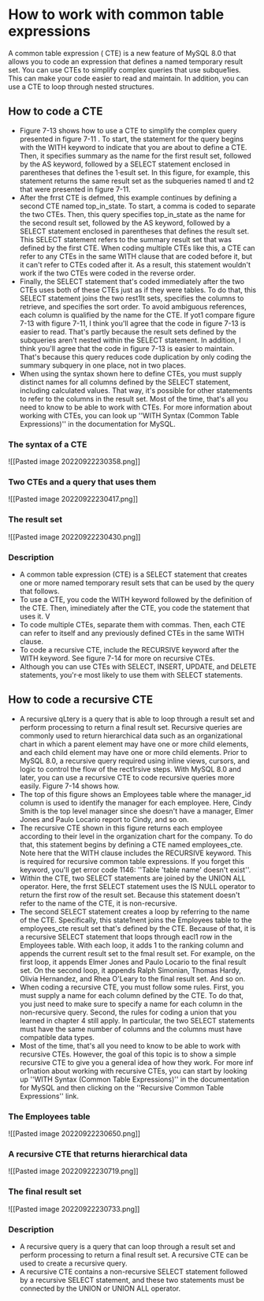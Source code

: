 # How to work with common table expressions
A common table expression ( CTE) is a new feature of MySQL 8.0 that allows you to code an expression that defines a named temporary result set. You can use CTEs to simplify complex queries that use subque1ies. This can make your code easier to read and maintain. In addition, you can use a CTE to loop through nested structures.
## How to code a CTE
- Figure 7-13 shows how to use a CTE to simplify the complex query presented in figure 7-11 . To start, the statement for the query begins with the WITH keyword to indicate that you are about to define a CTE. Then, it specifies summary as the name for the first result set, followed by the AS keyword, followed by a SELECT statement enclosed in parentheses that defines the 1·esult set. In this figure, for example, this statement returns the same result set as the subqueries named tl and t2 that were presented in figure 7-11.
- After the frrst CTE is defmed, this example continues by defining a second CTE named top_in_state. To start, a comma is coded to separate the two CTEs. Then, this query specifies top_in_state as the name for the second result set, followed by the AS keyword, followed by a SELECT statement enclosed in parentheses that defines the result set. This SELECT statement refers to the summary result set that was defined by the first CTE. When coding multiple CTEs like this, a CTE can refer to any CTEs in the same WITH clause that are coded before it, but it can't refer to CTEs coded after it. As a result, this statement wouldn't work if the two CTEs were coded in the reverse order.
- Finally, the SELECT statement that's coded immediately after the two CTEs uses both of these CTEs just as if they were tables. To do that, this SELECT statement joins the two rest1lt sets, specifies the columns to retrieve, and specifies the sort order. To avoid ambiguous references, each column is qualified by the name for the CTE. If yot1 compare figure 7-13 with figure 7-11, I think you'll agree that the code in figure 7-13 is easier to read. That's partly because the result sets defined by the subqueries aren't nested within the SELECT statement. In addition, I think you'll agree that the code in figure 7-13 is easier to maintain. That's because this query reduces code duplication by only coding the summary subquery in one place, not in two places.
- When using the syntax shown here to define CTEs, you must supply distinct names for all columns defined by the SELECT statement, including calculated values. That way, it's possible for other statements to refer to the columns in the result set. Most of the time, that's all you need to know to be able to work with CTEs. For more information about working with CTEs, you can look up ''WITH Syntax (Common Table Expressions)'' in the documentation for MySQL.
### The syntax of a CTE
![[Pasted image 20220922230358.png]]
### Two CTEs and a query that uses them
![[Pasted image 20220922230417.png]]
### The result set
![[Pasted image 20220922230430.png]]
### Description
- A common table expression (CTE) is a SELECT statement that creates one or more named temporary result sets that can be used by the query that follows. 
- To use a CTE, you code the WITH keyword followed by the definition of the CTE. Then, iminediately after the CTE, you code the statement that uses it. V 
- To code multiple CTEs, separate them with commas. Then, each CTE can refer to itself and any previously defined CTEs in the same WITH clause. 
- To code a recursive CTE, include the RECURSIVE keyword after the WITH keyword. See figure 7-14 for more on recursive CTEs. 
- Although you can use CTEs with SELECT, INSERT, UPDATE, and DELETE statements, you'r·e most likely to use them with SELECT statements. 

## How to code a recursive CTE
- A recursive qLtery is a query that is able to loop through a result set and perform processing to return a final result set. Recursive queries are commonly used to return hierarchical data such as an organizational chart in which a parent element may have one or more child elements, and each child element may have one or more child elements. Prior to MySQL 8.0, a recursive query required using inline views, cursors, and logic to control the flow of the rect1rsive steps. With MySQL 8.0 and later, you can use a recursive CTE to code recursive queries more easily. Figure 7-14 shows how. 
- The top of this figure shows an Employees table where the manager_id column is used to identify the manager for each employee. Here, Cindy Smith is the top level manager since she doesn't have a manager, Elmer Jones and Paulo Locario report to Cindy, and so on. 
- The recursive CTE shown in this figure returns each employee according to their level in the organization chart for the company. To do that, this statement begins by defining a CTE named employees_cte. Note here that the WITH clause includes the RECURSIVE keyword. This is required for recursive common table expressions. If you forget this keyword, you'll get error code 1146: ''Table 'table name' doesn't exist''.
- Within the CTE, two SELECT statements are joined by the UNION ALL operator. Here, the frrst SELECT statement uses the IS NULL operator to return the first row of the result set. Because this statement doesn't refer to the name of the CTE, it is non-recursive. 
- The second SELECT statement creates a loop by referring to the name of the CTE. Specifically, this state1nent joins the Employees table to the employees_cte result set that's defined by the CTE. Because of that, it is a recursive SELECT statement that loops through eacl1 row in the Employees table. With each loop, it adds 1 to the ranking column and appends the current result set to the fmal result set. For example, on the first loop, it appends Elmer Jones and Paulo Locario to the final result set. On the second loop, it appends Ralph Simonian, Thomas Hardy, Olivia Hernandez, and Rhea O'Leary to the final result set. And so on. 
- When coding a recursive CTE, you must follow some rules. First, you must supply a name for each column defined by the CTE. To do that, you just need to make sure to specify a name for each column in the non-recursive query. Second, the rules for coding a union that you learned in chapter 4 still apply. In particular, the two SELECT statements must have the same number of columns and the columns must have compatible data types. 
- Most of the time, that's all you need to know to be able to work with recursive CTEs. However, the goal of this topic is to show a simple recursive CTE to give you a general idea of how they work. For more inf or1nation about working with recursive CTEs, you can start by looking up ''WITH Syntax (Common Table Expressions)'' in the documentation for MySQL and then clicking on the ''Recursive Common Table Expressions'' link.
### The Employees table
![[Pasted image 20220922230650.png]]
### A recursive CTE that returns hierarchical data
![[Pasted image 20220922230719.png]]
### The final result set
![[Pasted image 20220922230733.png]]
### Description
- A recursive query is a query that can loop through a result set and perform processing to return a final result set. A recursive CTE can be used to create a recursive query. 
- A recursive CTE contains a non-recursive SELECT statement followed by a recursive SELECT statement, and these two statements must be connected by the UNION or UNION ALL operator.